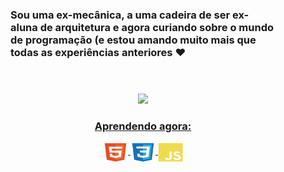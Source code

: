 <h3 style="padding: 40px;">
  Sou uma ex-mecânica, a uma cadeira de ser ex-aluna de arquitetura e agora curiando sobre o mundo de programação (e estou amando muito mais que todas as experiências anteriores ❤
</h3>

<div align="center">
  <a href="https://github.com/rafaballerini">
  <img  height="180em" src="https://github-readme-stats.vercel.app/api?username=matosmarjorie&show_icons=true&theme=gruvbox_light&include_all_commits=true&count_private=true"/>
 <!-- <img width="48%" height="180em" src="https://github-readme-stats.vercel.app/api/top-langs/?username=matosmarjorie&layout=compact&langs_count=7&theme=gruvbox_light"/> -->
</div>
  
<h3 align="center">
  Aprendendo agora:
</h3>
  
 <div align="center">
  <img align="center" alt="Logo-HTML" height="30" width="40" src="https://raw.githubusercontent.com/devicons/devicon/master/icons/html5/html5-original.svg">
  <img align="center" alt="Logo-CSS" height="30" width="40" src="https://raw.githubusercontent.com/devicons/devicon/master/icons/css3/css3-original.svg">  
  <img align="center" alt="Logo-Js" height="30" width="40" src="https://raw.githubusercontent.com/devicons/devicon/master/icons/javascript/javascript-plain.svg">
</div>
